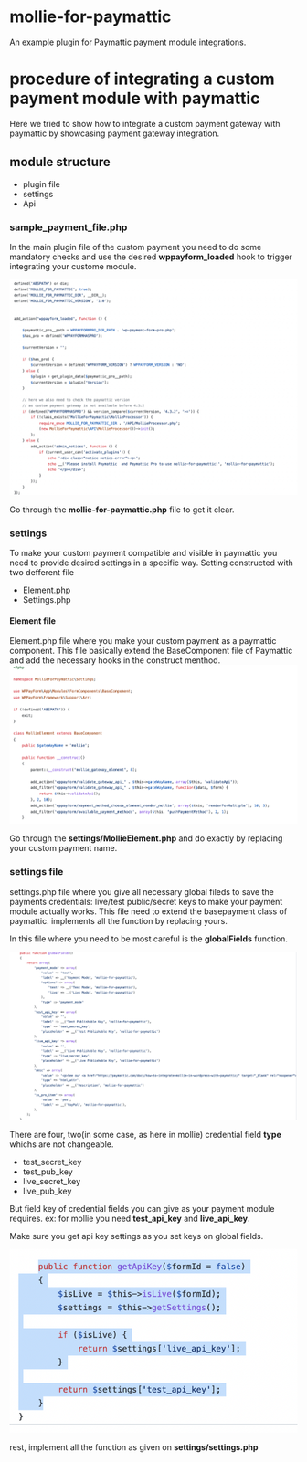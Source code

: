 # mollie-for-paymattic
An example plugin for Paymattic payment module integrations.

# procedure of integrating a custom payment module with paymattic
Here we tried to show how to integrate a custom payment gateway with paymattic by showcasing payment gateway integration.

## module structure
- plugin file
- settings
- Api

### sample_payment_file.php
In the main plugin file of the custom payment you need to do some mandatory checks and use the desired <b>wppayform_loaded</b> hook to trigger integrating your custome module. 

![base_file](base_file.png)

Go through the <b>mollie-for-paymattic.php</b> file to get it clear.


### settings
To make your custom payment compatible and visible in paymattic you need to provide desired settings in a specific way. Setting constructed with two defferent file
- Element.php
- Settings.php

#### Element file
Element.php file where you make your custom payment as a paymattic component. This file basically extend the BaseComponent file of Paymattic and add the 
necessary hooks in the construct menthod.
</br>
![construct_of_element_file](construct_of_element_file.png)

Go through the <b>settings/MollieElement.php</b> and do exactly by replacing your custom payment name.

### settings file
settings.php file where you give all necessary global fileds to save the payments credentials: live/test public/secret keys to make your payment module actually works. This file need to extend the basepayment class of paymattic. implements all the function by replacing yours.

In this file where you need to be most careful is the <b>globalFields</b> function.
</br>

![globalFields](global_fields.png)

There are four, two(in some case, as here in mollie) credential field <b>type</b> whichs are not changeable.
- test_secret_key
- test_pub_key
- live_secret_key
- live_pub_key

But field key of credential fields you can give as your payment module requires. ex: for mollie you need <b>test_api_key</b> and <b>live_api_key</b>.

Make sure you get api key settings as you set keys on global fields.

![get_api_keys](api_keys.png)

rest, implement all the function as given on <b>settings/settings.php</b>


